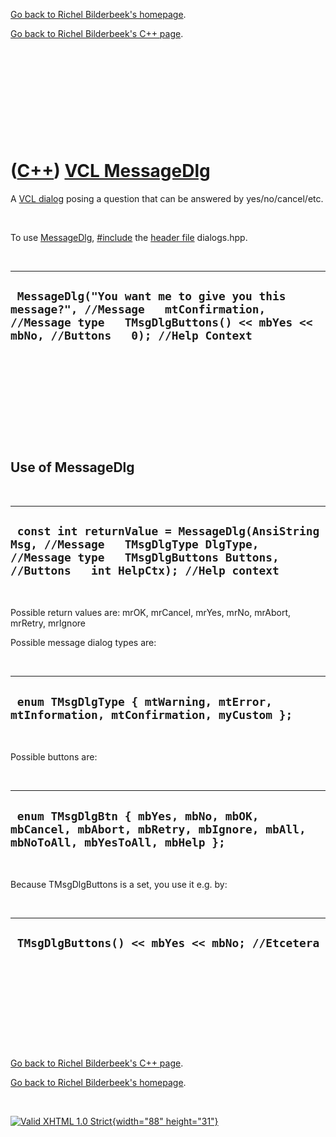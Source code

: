 [Go back to Richel Bilderbeek's homepage](index.htm).

[Go back to Richel Bilderbeek's C++ page](Cpp.htm).

 

 

 

 

 

([C++](Cpp.htm)) [VCL MessageDlg](CppVclMessageDlg.htm)
=======================================================

A [VCL dialog](CppVclDialog.htm) posing a question that can be answered
by yes/no/cancel/etc.

 

To use [MessageDlg](CppVclMessageDlg.htm), [\#include](CppInclude.htm)
the [header file](CppHeaderFile.htm) dialogs.hpp.

 

  -----------------------------------------------------------------------------------------------------------------------------------------------------------------------
  ` MessageDlg("You want me to give you this message?", //Message   mtConfirmation, //Message type   TMsgDlgButtons() << mbYes << mbNo, //Buttons   0); //Help Context`
  -----------------------------------------------------------------------------------------------------------------------------------------------------------------------

 

 

 

 

 

Use of MessageDlg
-----------------

 

  --------------------------------------------------------------------------------------------------------------------------------------------------------------------------
  ` const int returnValue = MessageDlg(AnsiString Msg, //Message   TMsgDlgType DlgType, //Message type   TMsgDlgButtons Buttons, //Buttons   int HelpCtx); //Help context`
  --------------------------------------------------------------------------------------------------------------------------------------------------------------------------

 

Possible return values are: mrOK, mrCancel, mrYes, mrNo, mrAbort,
mrRetry, mrIgnore

Possible message dialog types are:

 

  --------------------------------------------------------------------------------------
  ` enum TMsgDlgType { mtWarning, mtError, mtInformation, mtConfirmation, myCustom };`
  --------------------------------------------------------------------------------------

 

Possible buttons are:

 

  -----------------------------------------------------------------------------------------------------------------------
  ` enum TMsgDlgBtn { mbYes, mbNo, mbOK, mbCancel, mbAbort, mbRetry, mbIgnore, mbAll, mbNoToAll, mbYesToAll, mbHelp };`
  -----------------------------------------------------------------------------------------------------------------------

 

Because TMsgDlgButtons is a set, you use it e.g. by:

 

  --------------------------------------------------
  ` TMsgDlgButtons() << mbYes << mbNo; //Etcetera`
  --------------------------------------------------

 

 

 

 

 

[Go back to Richel Bilderbeek's C++ page](Cpp.htm).

[Go back to Richel Bilderbeek's homepage](index.htm).

 

[![Valid XHTML 1.0 Strict](valid-xhtml10.png){width="88"
height="31"}](http://validator.w3.org/check?uri=referer)
